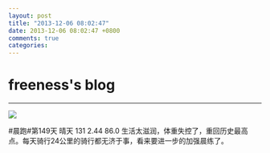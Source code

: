 ```yaml
---
layout: post
title: "2013-12-06 08:02:47"
date: 2013-12-06 08:02:47 +0800
comments: true
categories: 
---
```


# freeness's blog

----------

![](http://okqmqrbgo.bkt.clouddn.com/201312060802471.jpg)

>
\#晨跑\#第149天 晴天 131 2.44 86.0 生活太滋润，体重失控了，重回历史最高点。每天骑行24公里的骑行都无济于事，看来要进一步的加强晨练了。